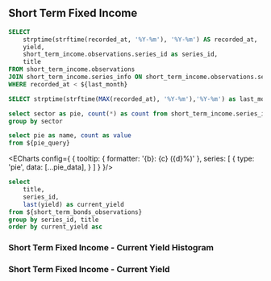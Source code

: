 ## Short Term Fixed Income

```sql short_term_bonds_observations
SELECT 
    strptime(strftime(recorded_at, '%Y-%m'), '%Y-%m') AS recorded_at,
    yield,
    short_term_income.observations.series_id as series_id,
    title
FROM short_term_income.observations
JOIN short_term_income.series_info ON short_term_income.observations.series_id = short_term_income.series_info.series_id
WHERE recorded_at < ${last_month}

```

```sql last_month
SELECT strptime(strftime(MAX(recorded_at), '%Y-%m'),'%Y-%m') as last_month FROM short_term_income.observations
```

<LineChart
    data={short_term_bonds_observations}
    x=recorded_at
    y=yield
    series =series_id
/>

```sql pie_query
select sector as pie, count(*) as count from short_term_income.series_info
group by sector
```

```sql pie_data
select pie as name, count as value 
from ${pie_query}
```

<ECharts config={
    {
        tooltip: {
            formatter: '{b}: {c} ({d}%)'
        },
        series: [
            {
                type: 'pie',
                data: [...pie_data],
            }
        ]
    }
}/>



```sql current_yield
select 
    title,  
    series_id, 
    last(yield) as current_yield 
from ${short_term_bonds_observations}
group by series_id, title
order by current_yield asc
```

### Short Term Fixed Income - Current Yield Histogram

<Histogram 
data={current_yield} 
x=current_yield
xAxisTitle="Yield (%)"
yAxisTitle="Count"
/>

### Short Term Fixed Income - Current Yield

<BarChart
    data={current_yield}
    x=title
    y=current_yield
    sort=false
    xAxisLabels=false
    xAxisTitle = "Bonds"
/>



















